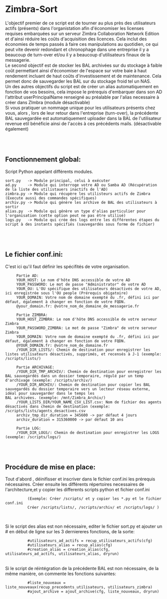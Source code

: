 # Zimbra-Sort

L'objectif premier de ce script est de tourner au plus près des utilisateurs actifs (présents) dans l'organistation afin d'économiser les licenses requises embarquées sur un serveur Zimbra Collaboration Network Edition et d'ainsi réduire les coûts d'acquisition des licences. Cela inclut des économies de temps passés à faire ces manipulations au quotidien, ce qui peut vite devenir redondant et chronophage dans une entreprise il y a beaucoup de turn-over et/ou il y a beaucoup d'utilisateurs finaux de la messagerie.
 <br>     Le second objectif est de stocker les BAL archivées sur du stockage à faible coût permettant ainsi d'économiser de l'espace sur votre baie à haut rendement incluant de haut coûts d'investissement et de maintenance. Cela permet donc de sauvegarder les BAL sur du stockage froid tel un NAS.
  <br>     Un des autres objectifs du script est de créer un alias automatiquement en fonction de vos besoins, cela impose le prérequis d'embarquer dans son AD l'attribut userPrincipalName renseigné au préalable par l'alias necessaire à créer dans ZImbra (module désactivable)
  <br>     Si vous pratiquer un nommage unique pour les utilisateurs présents chez vous, alors , lors de leur retour dans l'entreprise (turn-over), la précédente BAL sauvegardée est automatiquement uploader dans la BAL de l'utilisateur revenue etil bénéficie ainsi de l'accès à ces précédents mails. (désactivable également)



  <br> 
  <br> 
  
## Fonctionnement global:

Script Python appelant différents modules. 
  
    sort.py   -> Module principal, celui à exécuter
    ad.py     -> Module qui interroge votre AD ou Samba AD (Récupération de la liste des utilistauers inactifs de l'AD)
    zimbra.py -> Module qui récupère les utilisteurs actifs de Zimbra (Execute aussi des commandes spécifiques)
    archiv.py -> Module qui génère les archive de BAL des utilisateurs à sortir
    alias.py  -> Module qui génère un type d'alias particulier pour l'organisation (cette option peut ne pas être utilisé)
    logs.py   -> Module qui crée des logs entre les différentes étapes du script à des instants spécifiés (sauvegardés sous forme de fichier)
        
  <br> 
  <br> 
  
## Le fichier conf.ini:
  C'est ici qu'il faut définir les spécifités de votre organisation.
         
         Partie AD:
         YOUR_HOST: Le nom d'hôte DNS accessible de votre AD
         YOUR_PASSWORD: Le mot de passe "Administrator" de votre AD
         YOUR_OU: L'OU spécifique des utilisateurs désactivés de votre AD, ici enregistrée sous l'OU people (Prérequis obigatoire)
         YOUR_DOMAIN: Votre nom de domaine exempté du .fr, défini ici par défaut, également à changer en fonction de votre FQDN. 
         @your_domain.fr: @votre_nom_de_domaine_de_messagerie.fr
         
         Partie ZIMBRA:
         YOUR_HOST_ZIMBRA: Le nom d'hôte DNS accessible de votre serveur Zimbra
         YOUR_PASSWORD_ZIMBRA: Le mot de passe "Zimbra" de votre serveur Zimbra
         YOUR_DOMAIN: Votre nom de domaine exempté du .fr, défini ici par défaut, également à changer en fonction de votre FQDN. 
         @YOUR_DOMAIN.fr: @votre_nom_de_domaine.fr
         /YOUR_DIR_LISTS/: Chemin de destination pour enregistrer les listes utilisateurs désactivés, supprimés, et recensés à J-1 (exemple: /scripts/lists/)
         
         Partie ARCHIVAGE:
         /YOUR_DIR_TMP_ARCHIV/: Chemin de destination pour enregistrer les BAL sauvegardés dans un dossier temporaire, régulé par un temp d'archivage (exemple: /scripts/archiv/)
         /YOUR_DIR_ARCHIV/: Chemin de destination pour copier les BAL sauvegardés du dossier temporaire vers un lecteur réseau externe, idéal pour sauvegarder dans le temps les                               BAL archivées. (exemple: /mnt/Zimbra_Archiv/)
         /YOUR_LISTS_DIR/YOUR_NAME_CSV_LIST.csv: Nom de fichier des agents désactivés dans chemin de destination (exemple: /scripts/lists/agents_desactives.csv
         archiv_tmp_dir_duration = 345600 -> par défaut 4 jours
         archiv_duration = 315360000 -> par défaut 10 ans
         
         Partie LOG:
         /YOUR_DIR_LOGS/: Chemin de destination pour enregistrer les LOGS (exemple: /scripts/logs/)



  <br> 
  <br> 

## Procédure de mise en place:
    
   Tout d'abord , déinifisser et inscriver dans le fichier conf.ini les prérequis nécessaires.
   Créer ensuite les différents répertoires necessaires de l'architecture,et y copier les differents scripts python et fichier conf.ini
                
              (Exemple: Créer /scripts/ et y copier les *.py et le fichier conf.ini
              Créer /scripts/lists/, /scripts/archiv/ et /scripts/logs/ )
             
 <br>
    
   Si le script des alias est non nécessaire, editer le fichier sort.py et ajouter un # en début de ligne  sur les 3 derniereres fonctions, de la sorte:
             
              #utilisateurs_ad_actifs = recup_utilisateurs_actifs(cfg)
              #utilisateurs_alias = recup_alias(cfg)
              #creation_alias = creation_alias(cfg, utilisateurs_ad_actifs, utilisateurs_alias, dryrun)
              
 <br>             
   Si le script de réintégration de la précédente BAL est non nécessaire, de la même manière, on commente les fonctions suivantes:
              
              #liste_nouveaux = liste_nouveaux(recup_precedents_utilisateurs, utilisateurs_zimbra)
              #ajout_archive = ajout_archive(cfg, liste_nouveaux, dryrun)






              



         
         
         
         
